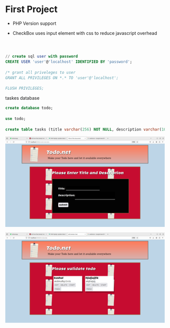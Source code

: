 # First Project
- PHP Version support

- CheckBox uses input element with css to reduce javascript overhead
# 

```sql

// create sql user with password
CREATE USER 'user'@'localhost' IDENTIFIED BY 'password';

/* grant all priveleges to user
GRANT ALL PRIVILEGES ON *.* TO 'user'@'localhost';

FLUSH PRIVILEGES;
```

taskes database
```sql
create database todo;

use todo;

create table tasks (title varchar(256) NOT NULL, description varchar(1024), status boolean, PRIMARY KEY(title));
```


![](/images/Screenshot0.png)

![](/images/Screenshot1.png)



